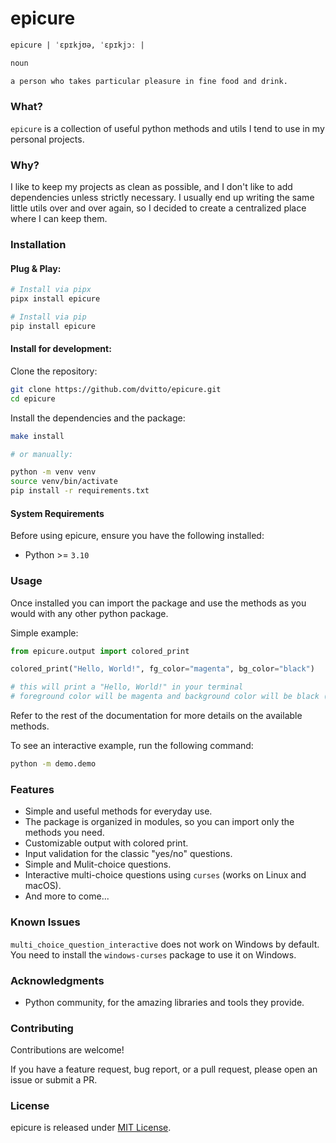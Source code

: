 # epicure

```md
epicure | ˈɛpɪkjʊə, ˈɛpɪkjɔː |

noun

a person who takes particular pleasure in fine food and drink.
```

### What?

`epicure` is a collection of useful python methods and utils I tend to use in my personal projects.


### Why?

I like to keep my projects as clean as possible, and I don't like to add dependencies unless strictly necessary.
I usually end up writing the same little utils over and over again, so I decided to create a centralized place where I can keep them.


### Installation

#### Plug & Play:
```bash
# Install via pipx
pipx install epicure

# Install via pip
pip install epicure
```

#### Install for development:

Clone the repository:
```bash
git clone https://github.com/dvitto/epicure.git
cd epicure
```

Install the dependencies and the package:
```bash
make install

# or manually:

python -m venv venv
source venv/bin/activate
pip install -r requirements.txt
```

#### System Requirements

Before using epicure, ensure you have the following installed:

- Python >= `3.10`


### Usage
Once installed you can import the package and use the methods as you would with any other python package.

Simple example:

```python
from epicure.output import colored_print

colored_print("Hello, World!", fg_color="magenta", bg_color="black")

# this will print a "Hello, World!" in your terminal
# foreground color will be magenta and background color will be black (if supported by your terminal)
```

Refer to the rest of the documentation for more details on the available methods.

To see an interactive example, run the following command:

```bash
python -m demo.demo
```


### Features
- Simple and useful methods for everyday use.
- The package is organized in modules, so you can import only the methods you need.
- Customizable output with colored print.
- Input validation for the classic "yes/no" questions.
- Simple and Mulit-choice questions.
- Interactive multi-choice questions using `curses` (works on Linux and macOS).
- And more to come...


### Known Issues
`multi_choice_question_interactive` does not work on Windows by default. You need to install the `windows-curses` package to use it on Windows.

### Acknowledgments
- Python community, for the amazing libraries and tools they provide.

### Contributing

Contributions are welcome!

If you have a feature request, bug report, or a pull request, please open an issue or submit a PR.


### License

epicure is released under [MIT License](LICENSE).
